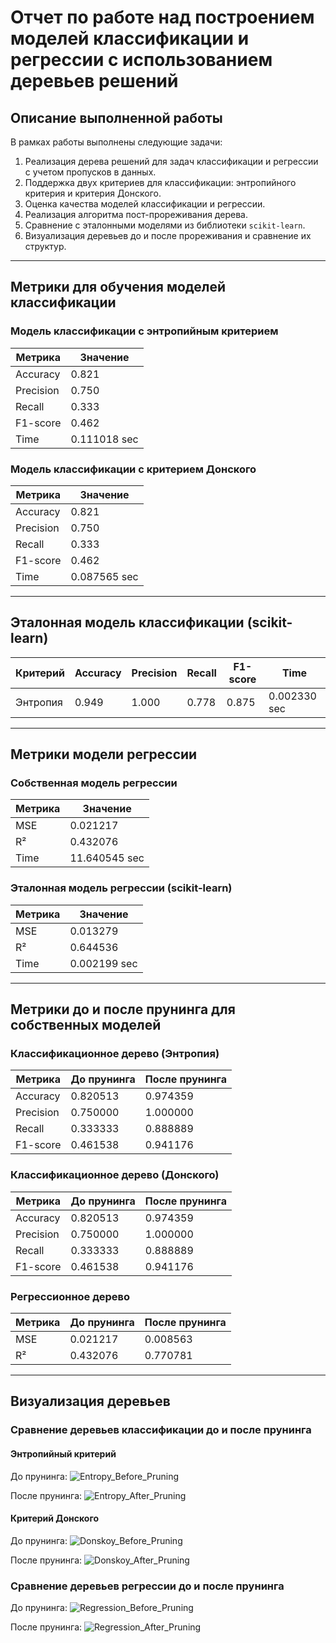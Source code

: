 # Отчет по работе над построением моделей классификации и регрессии с использованием деревьев решений

## Описание выполненной работы

В рамках работы выполнены следующие задачи:

1. Реализация дерева решений для задач классификации и регрессии с учетом пропусков в данных.
2. Поддержка двух критериев для классификации: энтропийного критерия и критерия Донского.
3. Оценка качества моделей классификации и регрессии.
4. Реализация алгоритма пост-прореживания дерева.
5. Сравнение с эталонными моделями из библиотеки `scikit-learn`.
6. Визуализация деревьев до и после прореживания и сравнение их структур.

---

## Метрики для обучения моделей классификации

### Модель классификации с энтропийным критерием

| Метрика   | Значение     |
| --------- | ------------ |
| Accuracy  | 0.821        |
| Precision | 0.750        |
| Recall    | 0.333        |
| F1-score  | 0.462        |
| Time      | 0.111018 sec |

### Модель классификации с критерием Донского

| Метрика   | Значение     |
| --------- | ------------ |
| Accuracy  | 0.821        |
| Precision | 0.750        |
| Recall    | 0.333        |
| F1-score  | 0.462        |
| Time      | 0.087565 sec |

---

## Эталонная модель классификации (scikit-learn)

| Критерий | Accuracy | Precision | Recall | F1-score | Time         |
| -------- | -------- | --------- | ------ | -------- | ------------ |
| Энтропия | 0.949    | 1.000     | 0.778  | 0.875    | 0.002330 sec |

---

## Метрики модели регрессии

### Собственная модель регрессии

| Метрика | Значение      |
| ------- | ------------- |
| MSE     | 0.021217      |
| R²      | 0.432076      |
| Time    | 11.640545 sec |

### Эталонная модель регрессии (scikit-learn)

| Метрика | Значение     |
| ------- | ------------ |
| MSE     | 0.013279     |
| R²      | 0.644536     |
| Time    | 0.002199 sec |

---

## Метрики до и после прунинга для собственных моделей

### Классификационное дерево (Энтропия)

| Метрика   | До прунинга | После прунинга |
| --------- | ----------- | -------------- |
| Accuracy  | 0.820513    | 0.974359       |
| Precision | 0.750000    | 1.000000       |
| Recall    | 0.333333    | 0.888889       |
| F1-score  | 0.461538    | 0.941176       |

### Классификационное дерево (Донского)

| Метрика   | До прунинга | После прунинга |
| --------- | ----------- | -------------- |
| Accuracy  | 0.820513    | 0.974359       |
| Precision | 0.750000    | 1.000000       |
| Recall    | 0.333333    | 0.888889       |
| F1-score  | 0.461538    | 0.941176       |

### Регрессионное дерево

| Метрика | До прунинга | После прунинга |
| ------- | ----------- | -------------- |
| MSE     | 0.021217    | 0.008563       |
| R²      | 0.432076    | 0.770781       |

---

## Визуализация деревьев

### Сравнение деревьев классификации до и после прунинга

#### Энтропийный критерий

До прунинга:
![Entropy_Before_Pruning](../lab3/assets/Donskoy_Before_Pruning.png)

После прунинга:
![Entropy_After_Pruning](../lab3/assets/Entropy_After_Pruning.png)

#### Критерий Донского

До прунинга:
![Donskoy_Before_Pruning](../lab3/assets/Donskoy_Before_Pruning.png)

После прунинга:
![Donskoy_After_Pruning](../lab3/assets/Donskoy_After_Pruning.png)

### Сравнение деревьев регрессии до и после прунинга

До прунинга:
![Regression_Before_Pruning](../lab3/assets/Regression_Before_Pruning.png)

После прунинга:
![Regression_After_Pruning](../lab3/assets/Regression_After_Pruning.png)
